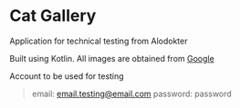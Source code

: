 # Cat Gallery
Application for technical testing from Alodokter

Built using Kotlin. All images are obtained from [Google](https://google.co.id)

Account to be used for testing
> email:    email.testing@email.com
> password: password